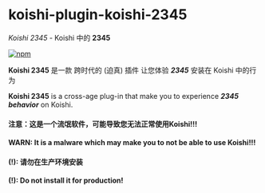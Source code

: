 # koishi-plugin-koishi-2345
_Koishi 2345_ - Koishi 中的 **2345**

[![npm](https://img.shields.io/npm/v/koishi-plugin-koishi-2345?style=flat-square)](https://www.npmjs.com/package/koishi-plugin-koishi-2345)


**Koishi 2345** 是一款 跨时代的 (迫真) 插件
让您体验 **_2345_** 安装在 Koishi 中的行为

**Koishi 2345** is a cross-age plug-in
that make you to experience **_2345 behavior_** on Koishi.

#### 注意：这是一个流氓软件，可能导致您无法正常使用Koishi!!!
#### WARN: It is a malware which may make you to not be able to use Koishi!!!

#### (!): 请勿在生产环境安装
#### (!): Do not install it for production!
